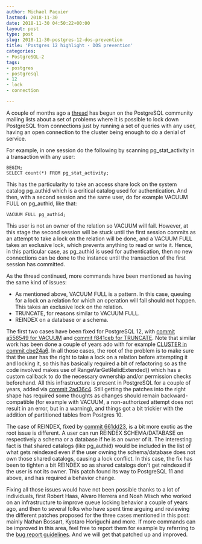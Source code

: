 ```yaml
---
author: Michael Paquier
lastmod: 2018-11-30
date: 2018-11-30 04:50:22+00:00
layout: post
type: post
slug: 2018-11-30-postgres-12-dos-prevention
title: 'Postgres 12 highlight - DOS prevention'
categories:
- PostgreSQL-2
tags:
- postgres
- postgresql
- 12
- lock
- connection

---
```


A couple of months ago a
[thread](https://www.postgresql.org/message-id/152512087100.19803.12733865831237526317@wrigleys.postgresql.org)
has begun on the PostgreSQL community mailing lists about a set of
problems where it is possible to lock down PostgreSQL from connections
just by running a set of queries with any user, having an open connection
to the cluster being enough to do a denial of service.

For example, in one session do the following by scanning pg\_stat\_activity
in a transaction with any user:

    BEGIN;
    SELECT count(*) FROM pg_stat_activity;

This has the particularity to take an access share lock on the system
catalog pg\_authid which is a critical catalog used for authentication.
And then, with a second session and the same user, do for example VACUUM
FULL on pg\_authid, like that:

    VACUUM FULL pg_authid;

This user is not an owner of the relation so VACUUM will fail.  However,
at this stage the second session will be stuck until the first session
commits as an attempt to take a lock on the relation will be done, and a
VACUUM FULL takes an exclusive lock, which prevents anything to read or
write it.  Hence, in this particular case, as pg\_authid is used for
authentication, then no new connections can be done to the instance until
the transaction of the first session has committed.

As the thread continued, more commands have been mentioned as having
the same kind of issues:

  * As mentioned above, VACUUM FULL is a pattern.  In this case, queuing
  for a lock on a relation for which an operation will fail should not
  happen.  This takes an exclusive lock on the relation.
  * TRUNCATE, for reasons similar to VACUUM FULL.
  * REINDEX on a database or a schema.

The first two cases have been fixed for PostgreSQL 12, with
[commit a556549 for VACUUM](https://git.postgresql.org/pg/commitdiff/a556549)
and [commit f841ceb for TRUNCATE](https://git.postgresql.org/pg/commitdiff/f841ceb).
Note that similar work has been done a couple of years ado with for example
[CLUSTER in commit cbe24a6](https://git.postgresql.org/pg/commitdiff/cbe24a6).
In all those cases, the root of the problem is to make sure that the user
has the right to take a lock on a relation before attempting it and locking
it, so this has basically required a bit of refactoring so as the code
involved makes use of RangeVarGetRelidExtended() which has a custom callback
to do the necessary ownership and/or permission checks beforehand.  All this
infrastructure is present in PostgreSQL for a couple of years, added via
[commit 2ad36c4](https://git.postgresql.org/pg/commitdiff/2ad36c4).  Still
getting the patches into the right shape has required some thoughts as
changes should remain backward-compatible (for example with VACUUM, a
non-authorized attempt does not result in an error, but in a warning),
and things got a bit trickier with the addition of partitioned tables from
Postgres 10.

The case of REINDEX, fixed by
[commit 661dd23](https://git.postgresql.org/pg/commitdiff/661dd23), is a
bit more exotic as the root issue is different.  A user can run REINDEX
SCHEMA/DATABASE on respectively a schema or a database if he is an owner
of it.  The interesting fact is that shared catalogs (like pg\_authid) would
be included in the list of what gets reindexed even if the user owning the
schema/database does not own those shared catalogs, causing a lock conflict.
In this case, the fix has been to tighten a bit REINDEX so as shared catalogs
don't get reindexed if the user is not its owner.  This patch found its way
to PostgreSQL 11 and above, and has required a behavior change.

Fixing all those issues would have not been possible thanks to a lot of
individuals, first Robert Haas, Alvaro Herrera and Noah Misch who worked on an
infrastructure to improve queue locking behavior a couple of years ago, and
then to several folks who have spent time arguing and reviewing the different
patches proposed for the three cases mentioned in this post: mainly Nathan
Bossart, Kyotaro Horiguchi and more.  If more commands can be improved in
this area, feel free to report them for example by referring to the
[bug report guidelines](https://www.postgresql.org/docs/current/bug-reporting.html#id-1.3.8.7).
And we will get that patched up and improved.
